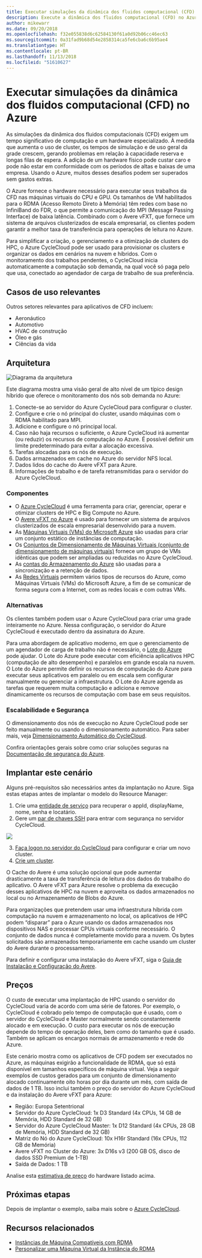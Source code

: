 ```yaml
---
title: Executar simulações da dinâmica dos fluidos computacional (CFD) no Azure
description: Execute a dinâmica dos fluidos computacional (CFD) no Azure.
author: mikewarr
ms.date: 09/20/2018
ms.openlocfilehash: f32e055838d6c62584130f61a0d92b06cc46ec63
ms.sourcegitcommit: 0a31fad9b68d54e2858314ca5fe6cba6c6b95ae4
ms.translationtype: HT
ms.contentlocale: pt-BR
ms.lasthandoff: 11/13/2018
ms.locfileid: "51610627"
---
```

# <a name="running-computational-fluid-dynamics-cfd-simulations-on-azure"></a>Executar simulações da dinâmica dos fluidos computacional (CFD) no Azure

As simulações da dinâmica dos fluidos computacionais (CFD) exigem um tempo significativo de computação e um hardware especializado. À medida que aumenta o uso de cluster, os tempos de simulação e de uso geral da grade crescem, gerando problemas em relação à capacidade reserva e longas filas de espera. A adição de um hardware físico pode custar caro e pode não estar em conformidade com os períodos de altas e baixas de uma empresa. Usando o Azure, muitos desses desafios podem ser superados sem gastos extras.

O Azure fornece o hardware necessário para executar seus trabalhos da CFD nas máquinas virtuais do CPU e GPU. Os tamanhos de VM habilitados para o RDMA (Acesso Remoto Direto à Memória) têm redes com base no InfiniBand do FDR, o que permite a comunicação do MPI (Message Passing Interface) de baixa latência. Combinado com o Avere vFXT, que fornece um sistema de arquivos clusterizados de escala empresarial, os clientes podem garantir a melhor taxa de transferência para operações de leitura no Azure.

Para simplificar a criação, o gerenciamento e a otimização de clusters do HPC, o Azure CycleCloud pode ser usado para provisionar os clusters e organizar os dados em cenários na nuvem e híbridos. Com o monitoramento dos trabalhos pendentes, o CycleCloud inicia automaticamente a computação sob demanda, na qual você só paga pelo que usa, conectado ao agendador de carga de trabalho de sua preferência.

## <a name="relevant-use-cases"></a>Casos de uso relevantes

Outros setores relevantes para aplicativos de CFD incluem:

* Aeronáutico
* Automotivo
* HVAC de construção
* Óleo e gás
* Ciências da vida

## <a name="architecture"></a>Arquitetura

![Diagrama da arquitetura][architecture]

Este diagrama mostra uma visão geral de alto nível de um típico design híbrido que oferece o monitoramento dos nós sob demanda no Azure:

1. Conecte-se ao servidor do Azure CycleCloud para configurar o cluster.
2. Configure e crie o nó principal do cluster, usando máquinas com o RDMA habilitado para MPI.
3. Adicione e configure o nó principal local.
4. Caso não haja recursos o suficiente, o Azure CycleCloud irá aumentar (ou reduzir) os recursos de computação no Azure. É possível definir um limite predeterminado para evitar a alocação excessiva.
5. Tarefas alocadas para os nós de execução.
6. Dados armazenados em cache no Azure do servidor NFS local.
7. Dados lidos do cache do Avere vFXT para Azure.
8. Informações de trabalho e de tarefa retransmitidas para o servidor do Azure CycleCloud.

### <a name="components"></a>Componentes

* O [Azure CycleCloud][cyclecloud] é uma ferramenta para criar, gerenciar, operar e otimizar clusters de HPC e Big Compute no Azure.
* O [Avere vFXT no Azure][avere] é usado para fornecer um sistema de arquivos clusterizados de escala empresarial desenvolvido para a nuvem.
* As [Máquinas Virtuais (VMs) do Microsoft Azure][vms] são usadas para criar um conjunto estático de instâncias de computação.
* Os [Conjuntos de Dimensionamento de Máquinas Virtuais (conjunto de dimensionamento de máquinas virtuais)][vmss] fornece um grupo de VMs idênticas que podem ser ampliadas ou reduzidas no Azure CycleCloud.
* As [contas do Armazenamento do Azure](/azure/storage/common/storage-introduction) são usadas para a sincronização e a retenção de dados.
* As [Redes Virtuais](/azure/virtual-network/virtual-networks-overview) permitem vários tipos de recursos do Azure, como Máquinas Virtuais (VMs) do Microsoft Azure, a fim de se comunicar de forma segura com a Internet, com as redes locais e com outras VMs.

### <a name="alternatives"></a>Alternativas

Os clientes também podem usar o Azure CycleCloud para criar uma grade inteiramente no Azure. Nessa configuração, o servidor do Azure CycleCloud é executado dentro da assinatura do Azure.

Para uma abordagem de aplicativo moderno, em que o gerenciamento de um agendador de carga de trabalho não é necessário, o [Lote do Azure][batch] pode ajudar. O Lote do Azure pode executar com eficiência aplicativos HPC (computação de alto desempenho) e paralelos em grande escala na nuvem. O Lote do Azure permite definir os recursos de computação do Azure para executar seus aplicativos em paralelo ou em escala sem configurar manualmente ou gerenciar a infraestrutura. O Lote do Azure agenda as tarefas que requerem muita computação e adiciona e remove dinamicamente os recursos de computação com base em seus requisitos.

### <a name="scalability-and-security"></a>Escalabilidade e Segurança

O dimensionamento dos nós de execução no Azure CycleCloud pode ser feito manualmente ou usando o dimensionamento automático. Para saber mais, veja [Dimensionamento Automático do CycleCloud][cycle-scale].

Confira orientações gerais sobre como criar soluções seguras na [Documentação de segurança do Azure][security].

## <a name="deploy-this-scenario"></a>Implantar este cenário

Alguns pré-requisitos são necessários antes da implantação no Azure. Siga estas etapas antes de implantar o modelo do Resource Manager:
1. Crie uma [entidade de serviço][cycle-svcprin] para recuperar o appId, displayName, nome, senha e locatário.
2. Gere um [par de chaves SSH][cycle-ssh] para entrar com segurança no servidor CycleCloud.

<a href="https://portal.azure.com/#create/Microsoft.Template/uri/https%3A%2F%2Fraw.githubusercontent.com%2FCycleCloudCommunity%2Fcyclecloud_arm%2Fmaster%2Fazuredeploy.json" target="_blank">
    <img src="https://azuredeploy.net/deploybutton.png"/>
</a>

3. [Faça logon no servidor do CycleCloud][cycle-login] para configurar e criar um novo cluster.
4. [Crie um cluster][cycle-create].

O Cache do Avere é uma solução opcional que pode aumentar drasticamente a taxa de transferência de leitura dos dados do trabalho do aplicativo. O Avere vFXT para Azure resolve o problema da execução desses aplicativos de HPC na nuvem e aproveita os dados armazenados no local ou no Armazenamento de Blobs do Azure.

Para organizações que pretendem usar uma infraestrutura híbrida com computação na nuvem e armazenamento no local, os aplicativos de HPC podem “disparar” para o Azure usando os dados armazenados nos dispositivos NAS e processar CPUs virtuais conforme necessário. O conjunto de dados nunca é completamente movido para a nuvem. Os bytes solicitados são armazenados temporariamente em cache usando um cluster do Avere durante o processamento.

Para definir e configurar uma instalação do Avere vFXT, siga o [Guia de Instalação e Configuração do Avere][avere].

## <a name="pricing"></a>Preços

O custo de executar uma implantação de HPC usando o servidor do CycleCloud varia de acordo com uma série de fatores. Por exemplo, o CycleCloud é cobrado pelo tempo de computação que é usado, com o servidor do CycleCloud e Master normalmente sendo constantemente alocado e em execução. O custo para executar os nós de execução depende do tempo de operação deles, bem como do tamanho que é usado. Também se aplicam os encargos normais de armazenamento e rede do Azure.

Este cenário mostra como os aplicativos de CFD podem ser executados no Azure, as máquinas exigirão a funcionalidade de RDMA, que só está disponível em tamanhos específicos de máquina virtual. Veja a seguir exemplos de custos gerados para um conjunto de dimensionamento alocado continuamente oito horas por dia durante um mês, com saída de dados de 1 TB. Isso inclui também o preço do servidor do Azure CycleCloud e da instalação do Avere vFXT para Azure:

* Região: Europa Setentrional
* Servidor do Azure CycleCloud: 1x D3 Standard (4x CPUs, 14 GB de Memória, HDD Standard de 32 GB)
* Servidor do Azure CycleCloud Master: 1x D12 Standard (4x CPUs, 28 GB de Memória, HDD Standard de 32 GB)
* Matriz do Nó do Azure CycleCloud: 10x H16r Standard (16x CPUs, 112 GB de Memória)
* Avere vFXT no Cluster do Azure: 3x D16s v3 (200 GB OS, disco de dados SSD Premium de 1-TB)
* Saída de Dados: 1 TB

Analise esta [estimativa de preço][pricing] do hardware listado acima.

## <a name="next-steps"></a>Próximas etapas

Depois de implantar o exemplo, saiba mais sobre o [Azure CycleCloud][cyclecloud].

## <a name="related-resources"></a>Recursos relacionados

* [Instâncias de Máquina Compatíveis com RDMA][rdma]
* [Personalizar uma Máquina Virtual da Instância do RDMA][rdma-custom]

<!-- links -->
[architecture]: ./media/architecture-hpc-cfd.png
[calculator]: https://azure.com/e/
[availability]: /azure/architecture/checklist/availability
[resource-groups]: /azure/azure-resource-manager/resource-group-overview
[resiliency]: /azure/architecture/resiliency/
[security]: /azure/security/
[scalability]: /azure/architecture/checklist/scalability
[vmss]: /azure/virtual-machine-scale-sets/overview
[cyclecloud]: /azure/cyclecloud/
[rdma]: /azure/virtual-machines/windows/sizes-hpc#rdma-capable-instances
[gpu]: /azure/virtual-machines/windows/sizes-gpu
[hpcsizes]: /azure/virtual-machines/windows/sizes-hpc
[vms]: /azure/virtual-machines/
[low-pri]: /azure/virtual-machine-scale-sets/virtual-machine-scale-sets-use-low-priority
[batch]: /azure/batch/
[avere]: https://github.com/Azure/Avere/blob/master/README.md
[cycle-prereq]: /azure/cyclecloud/quickstart-install-cyclecloud#prerequisites
[cycle-svcprin]: /azure/cyclecloud/quickstart-install-cyclecloud#service-principal
[cycle-ssh]: /azure/cyclecloud/quickstart-install-cyclecloud#ssh-keypair
[cycle-login]: /azure/cyclecloud/quickstart-install-cyclecloud#log-into-the-cyclecloud-application-server
[cycle-create]: /azure/cyclecloud/quickstart-create-and-run-cluster
[rdma]: /azure/virtual-machines/windows/sizes-hpc#rdma-capable-instances
[rdma-custom]: /azure/virtual-machines/linux/classic/rdma-cluster#customize-the-vm
[pricing]: https://azure.com/e/53030a04a2ab47a289156e2377a4247a
[cycle-scale]: /azure/cyclecloud/autoscale
